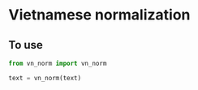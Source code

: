 # Vietnamese normalization

## To use

```python
from vn_norm import vn_norm

text = vn_norm(text)
```
